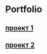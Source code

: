 # Portfolio
##  [проект 1](https://github.com/shnuridze/Portfolio/blob/main/project_1/Project_1.ipynb)
##  [проект 2](https://github.com/shnuridze/Portfolio/blob/main/project_2/project_2.ipynb)


